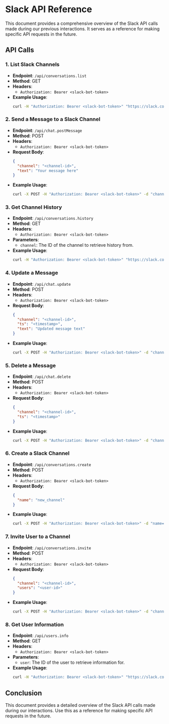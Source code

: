 # Slack API Reference

This document provides a comprehensive overview of the Slack API calls made during our previous interactions. It serves as a reference for making specific API requests in the future.

## API Calls

### 1. List Slack Channels
- **Endpoint**: `/api/conversations.list`
- **Method**: GET
- **Headers**: 
  - `Authorization: Bearer <slack-bot-token>`
- **Example Usage**:
  ```bash
  curl -H "Authorization: Bearer <slack-bot-token>" "https://slack.com/api/conversations.list"
  ```

### 2. Send a Message to a Slack Channel
- **Endpoint**: `/api/chat.postMessage`
- **Method**: POST
- **Headers**: 
  - `Authorization: Bearer <slack-bot-token>`
- **Request Body**:
  ```json
  {
    "channel": "<channel-id>",
    "text": "Your message here"
  }
  ```
- **Example Usage**:
  ```bash
  curl -X POST -H "Authorization: Bearer <slack-bot-token>" -d "channel=<channel-id>&text=Your message here" "https://slack.com/api/chat.postMessage"
  ```

### 3. Get Channel History
- **Endpoint**: `/api/conversations.history`
- **Method**: GET
- **Headers**: 
  - `Authorization: Bearer <slack-bot-token>`
- **Parameters**:
  - `channel`: The ID of the channel to retrieve history from.
- **Example Usage**:
  ```bash
  curl -H "Authorization: Bearer <slack-bot-token>" "https://slack.com/api/conversations.history?channel=<channel-id>"
  ```

### 4. Update a Message
- **Endpoint**: `/api/chat.update`
- **Method**: POST
- **Headers**: 
  - `Authorization: Bearer <slack-bot-token>`
- **Request Body**:
  ```json
  {
    "channel": "<channel-id>",
    "ts": "<timestamp>",
    "text": "Updated message text"
  }
  ```
- **Example Usage**:
  ```bash
  curl -X POST -H "Authorization: Bearer <slack-bot-token>" -d "channel=<channel-id>&ts=<timestamp>&text=Updated message text" "https://slack.com/api/chat.update"
  ```

### 5. Delete a Message
- **Endpoint**: `/api/chat.delete`
- **Method**: POST
- **Headers**: 
  - `Authorization: Bearer <slack-bot-token>`
- **Request Body**:
  ```json
  {
    "channel": "<channel-id>",
    "ts": "<timestamp>"
  }
  ```
- **Example Usage**:
  ```bash
  curl -X POST -H "Authorization: Bearer <slack-bot-token>" -d "channel=<channel-id>&ts=<timestamp>" "https://slack.com/api/chat.delete"
  ```

### 6. Create a Slack Channel
- **Endpoint**: `/api/conversations.create`
- **Method**: POST
- **Headers**: 
  - `Authorization: Bearer <slack-bot-token>`
- **Request Body**:
  ```json
  {
    "name": "new_channel"
  }
  ```
- **Example Usage**:
  ```bash
  curl -X POST -H "Authorization: Bearer <slack-bot-token>" -d "name=new_channel" "https://slack.com/api/conversations.create"
  ```

### 7. Invite User to a Channel
- **Endpoint**: `/api/conversations.invite`
- **Method**: POST
- **Headers**: 
  - `Authorization: Bearer <slack-bot-token>`
- **Request Body**:
  ```json
  {
    "channel": "<channel-id>",
    "users": "<user-id>"
  }
  ```
- **Example Usage**:
  ```bash
  curl -X POST -H "Authorization: Bearer <slack-bot-token>" -d "channel=<channel-id>&users=<user-id>" "https://slack.com/api/conversations.invite"
  ```

### 8. Get User Information
- **Endpoint**: `/api/users.info`
- **Method**: GET
- **Headers**: 
  - `Authorization: Bearer <slack-bot-token>`
- **Parameters**:
  - `user`: The ID of the user to retrieve information for.
- **Example Usage**:
  ```bash
  curl -H "Authorization: Bearer <slack-bot-token>" "https://slack.com/api/users.info?user=<user-id>"
  ```

## Conclusion

This document provides a detailed overview of the Slack API calls made during our interactions. Use this as a reference for making specific API requests in the future.
